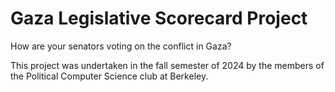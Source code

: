# Gaza Legislative Scorecard Project
How are your senators voting on the conflict in Gaza?

This project was undertaken in the fall semester of 2024 by the members of the Political Computer Science club at Berkeley.